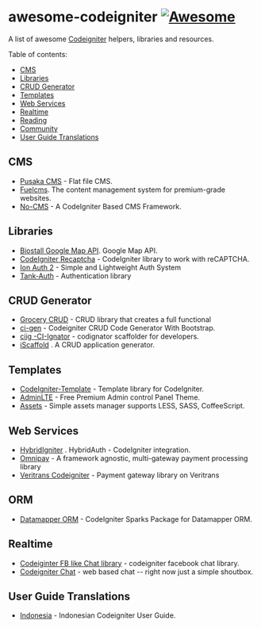 # awesome-codeigniter  [![Awesome](https://cdn.rawgit.com/sindresorhus/awesome/d7305f38d29fed78fa85652e3a63e154dd8e8829/media/badge.svg)](https://github.com/sindresorhus/awesome)
A list of awesome [Codeigniter](http://codeigniter.com) helpers, libraries and resources.

Table of contents:
* [CMS](#cms)
* [Libraries](#libraries)
* [CRUD Generator](#CRUD-Generator)
* [Templates](#templates)
* [Web Services](#web-services)
* [Realtime](#Realtime)
* [Reading](#reading)
* [Community](#community)
* [User Guide Translations](#user-guide-translations)

## CMS
* [Pusaka CMS](https://github.com/codepolitan-lab/pusakacms) - Flat file CMS.
* [Fuelcms](http://www.getfuelcms.com). The content management system for premium-grade websites.
* [No-CMS](https://github.com/goFrendiAsgard/No-CMS) - A CodeIgniter Based CMS Framework.

## Libraries
* [Biostall Google Map API](https://github.com/BIOSTALL/CodeIgniter-Google-Maps-V3-API-Library). Google Map API.
* [CodeIgniter Recaptcha](https://github.com/hok00age/codeigniter-recaptcha) - CodeIgniter library to work with reCAPTCHA.
* [Ion Auth 2](https://github.com/benedmunds/CodeIgniter-Ion-Auth) - Simple and Lightweight Auth System
* [Tank-Auth](https://github.com/TankAuth/Tank-Auth) - Authentication library

## CRUD Generator
* [Grocery CRUD](https://github.com/scoumbourdis/grocery-crud) - CRUD library that creates a full functional
* [ci-gen](https://github.com/brainlabs/ci-gen) - Codeigniter CRUD Code Generator With Bootstrap.
* [ciig -CI-Ignator](https://github.com/shabeeb/ciig) - codignator scaffolder for developers.
* [iScaffold](https://github.com/tiborsaas/iScaffold) . A CRUD application generator.

## Templates
* [CodeIgniter-Template](https://github.com/philsturgeon/codeigniter-template) - Template library for CodeIgniter.
* [AdminLTE](https://github.com/almasaeed2010/AdminLTE) - Free Premium Admin control Panel Theme.
* [Assets](https://github.com/creolab/assets) - Simple assets manager supports LESS, SASS, CoffeeScript.

## Web Services
* [HybridIgniter](https://github.com/andacata/HybridIgniter) . HybridAuth - CodeIgniter integration.
* [Omnipay](https://github.com/thephpleague/omnipay) - A framework agnostic, multi-gateway payment processing library
* [Veritrans Codeigniter](https://github.com/harrypujianto/Veritrans-Codeigniter) - Payment gateway library on Veritrans

## ORM
* [Datamapper ORM](https://github.com/WanWizard/sparks-datamapper) - CodeIgniter Sparks Package for Datamapper ORM.

## Realtime
* [Codeiginter FB like Chat library](https://github.com/abuzer/ci-chat) - codeigniter facebook chat library.
* [Codeigniter Chat](https://github.com/llbbl/codeigniter-chat) - web based chat -- right now just a simple shoutbox.

## User Guide Translations
* [Indonesia](http://codeigniter-id.github.io/user-guide/) - Indonesian Codeigniter User Guide.
